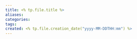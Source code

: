 ```yaml
---
title: <% tp.file.title %>
aliases: 
categories: 
tags: 
created: <% tp.file.creation_date("yyyy-MM-DDTHH:mm") %>
---
```

